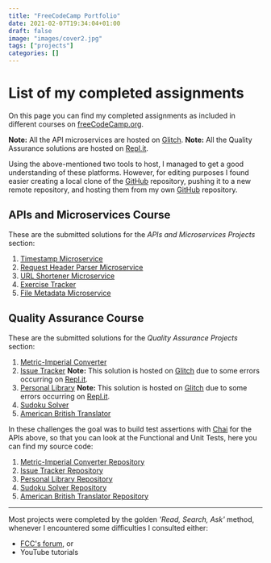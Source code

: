 ```yaml
---
title: "FreeCodeCamp Portfolio"
date: 2021-02-07T19:34:04+01:00
draft: false
image: "images/cover2.jpg"
tags: ["projects"]
categories: []
---
```


# List of my completed assignments

On this page you can find my completed assignments as included in different courses on [freeCodeCamp.org](https://www.freecodecamp.org/).

__Note:__ All the API microservices are hosted on [Glitch](https://glitch.com/).
__Note:__ All the Quality Assurance solutions are hosted on [Repl.it](https://replit.com/).

Using the above-mentioned two tools to host, I managed to get a good understanding of these platforms. However, for editing purposes I found easier creating a local clone of the [GitHub](https://github.com) repository, pushing it to a new remote repository, and hosting them from my own [GitHub](https://github.com) repository.

## APIs and Microservices Course

These are the submitted solutions for the _APIs and Microservices Projects_ section:

1. [Timestamp Microservice](https://fcc-timestamp-dzs.glitch.me)
1. [Request Header Parser Microservice](https://fcc-headerparser-dzs.glitch.me)
1. [URL Shortener Microservice](https://fcc-urlshortener-dzsamboki.glitch.me)
1. [Exercise Tracker](https://fcc-exercisetracker-dzs.glitch.me)
1. [File Metadata Microservice](https://fcc-filemeta-dzs.glitch.me)

## Quality Assurance Course

These are the submitted solutions for the _Quality Assurance Projects_ section:

1. [Metric-Imperial Converter](https://fcc-qa-metricimperial-challange.dvidzsmboki.repl.co/)
1. [Issue Tracker](https://fcc-issuetracker-dzs.glitch.me/) __Note:__ This solution is hosted on [Glitch](https://glitch.com/) due to some errors occurring on [Repl.it](https://replit.com/).
1. [Personal Library](https://fcc-qa-library-dzs.glitch.me/) __Note:__ This solution is hosted on [Glitch](https://glitch.com/) due to some errors occurring on [Repl.it](https://replit.com/).
1. [Sudoku Solver](https://fcc-qa-sudokusolver.dvidzsmboki.repl.co/)
1. [American British Translator](https://fcc-qa-british-american.dvidzsmboki.repl.co/)

In these challenges the goal was to build test assertions with [Chai](https://www.chaijs.com/) for the APIs above, so that you can look at the Functional and Unit Tests, here you can find my source code:

1. [Metric-Imperial Converter Repository](https://github.com/ddyfedd/fcc-qa-metricimperial-challange.git)
1. [Issue Tracker Repository](https://github.com/ddyfedd/fcc-issuetracker.git)
1. [Personal Library Repository](https://github.com/ddyfedd/fcc-qa-library.git)
1. [Sudoku Solver Repository](https://github.com/ddyfedd/fcc-qa-sudokusolver.git)
1. [American British Translator Repository](https://github.com/ddyfedd/fcc-qa-british-american.git)
___

Most projects were completed by the golden _'Read, Search, Ask'_ method, whenever I encountered some difficulties I consulted either:
- [FCC's forum](https://forum.freecodecamp.org/), or
- YouTube tutorials